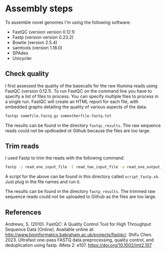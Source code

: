 # Assembly steps 
To assemble novel genomes I'm using the following software:
* FastQC (version version 0.12.1)
* Fastp (version version 0.23.2)
* Bowtie (version 2.5.4)
* samtools (version 1.18.0)
* SPAdes 
* Unicycler

## Check quality
I first assessed the quality of the basecalls for the raw Illumina reads using FastQC (version 0.12.1). To run FastQC on the command line you have to specify a list of files to process. You can specify multiple files to process in a single run. FastQC will create an HTML report for each file, with embedded graphs detailing the quality of various aspects of the data.

```bash
fastqc somefile.fastq.gz someotherfile.fastq.txt
```

The results can be found in the directory `fastqc_results`. The raw sequence reads could not be updloaded ot Github because the files are too large.

## Trim reads
I used Fastp to trim the reads with the following command. 

```bash
fastp -i read_one_input_file -I read_two_input_file -o read_one_output_file -O read_two_output_file --detect_adapter_for_pe -t 1 -e 20 -3 -l 100
```
A script for the above can be found in this directory called `script_fastp.sh`. Just plug in the file names and run it. 

The results can be found in the directory `fastp_results`. The trimmed raw sequence reads could not be uploaded to Github as the files are too large. 

## References
Andrews, S. (2010). FastQC:  A Quality Control Tool for High Throughput Sequence Data [Online]. Available online at: http://www.bioinformatics.babraham.ac.uk/projects/fastqc/.
Shifu Chen. 2023. Ultrafast one-pass FASTQ data preprocessing, quality control, and deduplication using fastp. iMeta 2: e107. https://doi.org/10.1002/imt2.107

